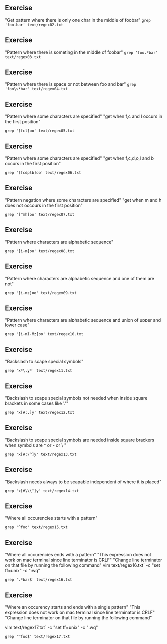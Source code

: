 ## Exercise 
"Get pattern where there is only one char in the middle of foobar"
`grep 'foo.bar' text/regex02.txt`

## Exercise 
"Pattern where there is someting in the middle of foobar"
`grep 'foo.*bar' text/regex03.txt`

## Exercise 
"Pattern where there is space or not between foo and bar"
`grep 'foo\s*bar' text/regex04.txt`

## Exercise 
"Pattern where some characters are specified"
"get when f,c and l occurs in the first position"

`grep '[fcl]oo' text/regex05.txt`

## Exercise 
"Pattern where some characters are specified"
"get when f,c,d,o,l and b occurs in the first position"

`grep '[fcdplb]oo' text/regex06.txt`

## Exercise 
"Pattern negation where some characters are specified"
"get when m and h does not occours in the first position"

`grep '[^mh]oo' text/regex07.txt`

## Exercise 
"Pattern where characters are alphabetic sequence"

`grep '[i-m]oo' text/regex08.txt`

## Exercise 
"Pattern where characters are alphabetic sequence and one of them are not"

`grep '[i-mz]oo' text/regex09.txt`

## Exercise 
"Pattern where characters are alphabetic sequence and union of upper and lower case"

`grep '[i-mI-Mz]oo' text/regex10.txt`

## Exercise 
"Backslash to scape special symbols"

`grep 'x*\.y*' text/regex11.txt`

## Exercise 
"Backslash to scape special symbols not needed when inside square brackets in some cases like '.'"

`grep 'x[#:.]y' text/regex12.txt`

## Exercise 
"Backslash to scape special symbols are needed inside square brackers when symbols are ^ or - or \ "

`grep 'x[#:\^]y' text/regex13.txt`

## Exercise 
"Backslash needs always to be scapable independent of where it is placed"

`grep 'x[#\\\^]y' text/regex14.txt`

## Exercise 
"Where all occurencies starts with a pattern"

`grep '^foo' text/regex15.txt`

## Exercise 
"Where all occurencies ends with a pattern"
"This expression does not work on mac terminal since line terminator is CRLF"
"Change line terminator on that file by running the following command"
vim text/regex16.txt`  -c "set ff=unix" -c ":wq"

`grep '.*bar$' text/regex16.txt`

## Exercise 
"Where an occurency starts and ends with a single pattern"
"This expression does not work on mac terminal since line terminator is CRLF"
"Change line terminator on that file by running the following command"

vim text/regex17.txt`  -c "set ff=unix" -c ":wq"

`grep '^foo$' text/regex17.txt`
